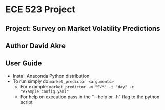 # ECE 523 Project

## Project: Survey on Market Volatility Predictions
## Author David Akre

## User Guide
- Install Anaconda Python distribution 
- To run simply do ```market_predictor <arguments>```
  - For example: ```market_predictor -m "SVM" -t "day" -c "example_config.yaml"```
  - For help on execution pass in the "--help or -h" flag to the python script
